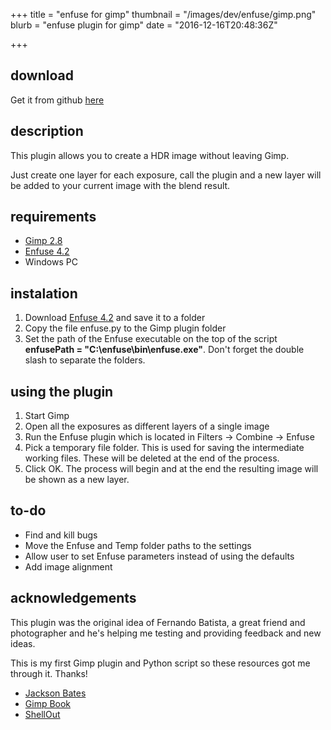 +++
title = "enfuse for gimp"
thumbnail = "/images/dev/enfuse/gimp.png"
blurb = "enfuse plugin for gimp"
date = "2016-12-16T20:48:36Z"

+++

## download

Get it from github [here](https://github.com/ricardobentes/enfuse)

## description

This plugin allows you to create a HDR image without leaving Gimp.

Just create one layer for each exposure, call the plugin and a new layer will be added to your current image with the blend result.

## requirements

* [Gimp 2.8](https://www.gimp.org/)
* [Enfuse 4.2](http://enblend.sourceforge.net/)
* Windows PC

## instalation

1. Download [Enfuse 4.2](http://enblend.sourceforge.net/) and save it to a folder
2. Copy the file enfuse.py to the Gimp plugin folder
3. Set the path of the Enfuse executable on the top of the script **enfusePath = "C:\\enfuse\\bin\\enfuse.exe"**. Don't forget the double slash to separate the folders.

## using the plugin

1. Start Gimp
2. Open all the exposures as different layers of a single image
3. Run the Enfuse plugin which is located in Filters → Combine → Enfuse
4. Pick a temporary file folder. 
   This is used for saving the intermediate working files. 
   These will be deleted at the end of the process.
5. Click OK. The process will begin and at the end the resulting image will be shown as a new layer.

## to-do

* Find and kill bugs
* Move the Enfuse and Temp folder paths to the settings
* Allow user to set Enfuse parameters instead of using the defaults
* Add image alignment

## acknowledgements

This plugin was the original idea of Fernando Batista, a great friend and photographer and he's helping me testing and providing feedback and new ideas.

This is my first Gimp plugin and Python script so these resources got me through it.
Thanks!

* [Jackson Bates](https://gist.github.com/JacksonBates)
* [Gimp Book](http://gimpbook.com/)
* [ShellOut](http://gimpchat.com/viewtopic.php?f=9&t=970&p=12542#p12541)
